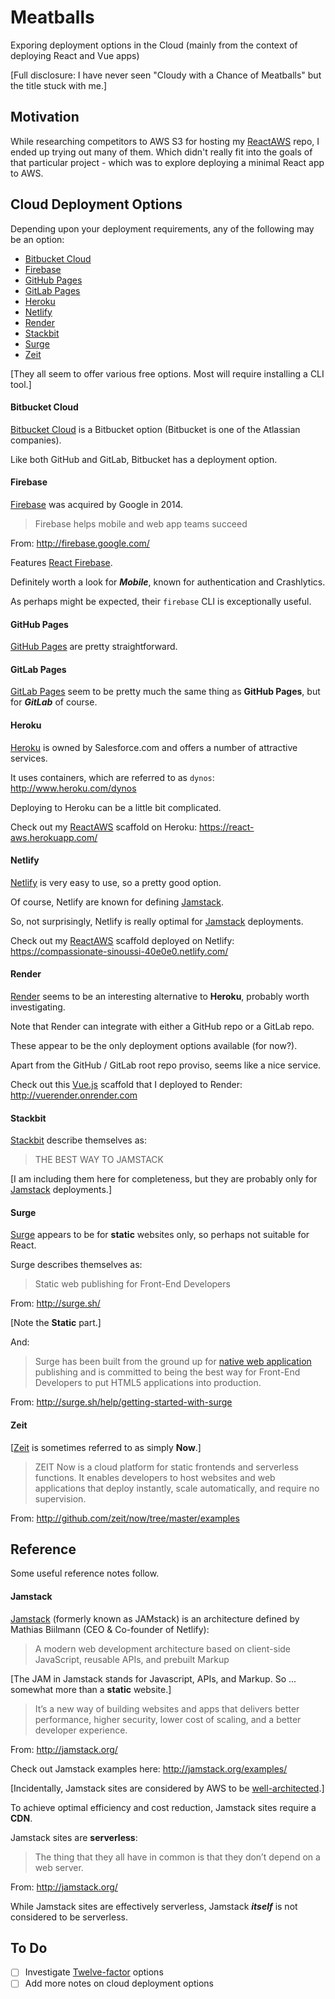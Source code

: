 # Meatballs

Exporing deployment options in the Cloud (mainly from the context of deploying React and Vue apps)

[Full disclosure: I have never seen "Cloudy with a Chance of Meatballs" but the title stuck with me.]

## Motivation

While researching competitors to AWS S3 for hosting my [ReactAWS](http://github.com/mramshaw/ReactAWS)
repo, I ended up trying out many of them. Which didn't really fit into the goals of that particular
project - which was to explore deploying a minimal React app to AWS.

## Cloud Deployment Options

Depending upon your deployment requirements, any of the following may be an option:

* [Bitbucket Cloud](#bitbucket-cloud)
* [Firebase](#firebase)
* [GitHub Pages](#github-pages)
* [GitLab Pages](#gitlab-pages)
* [Heroku](#heroku)
* [Netlify](#netlify)
* [Render](#render)
* [Stackbit](#stackbit)
* [Surge](#surge)
* [Zeit](#zeit)

[They all seem to offer various free options. Most will require installing a CLI tool.]

#### Bitbucket Cloud

[Bitbucket Cloud](http://confluence.atlassian.com/bitbucket/publishing-a-website-on-bitbucket-cloud-221449776.html)
is a Bitbucket option (Bitbucket is one of the Atlassian companies).

Like both GitHub and GitLab, Bitbucket has a deployment option.

#### Firebase

[Firebase](http://firebase.google.com/) was acquired by Google in 2014.

> Firebase helps mobile and web app teams succeed

From: http://firebase.google.com/

Features [React Firebase](http://react-firebase-js.com/).

Definitely worth a look for ___Mobile___, known for authentication and Crashlytics.

As perhaps might be expected, their `firebase` CLI is exceptionally useful.

#### GitHub Pages

[GitHub Pages](http://pages.github.com/) are pretty straightforward.

#### GitLab Pages

[GitLab Pages](http://docs.gitlab.com/ee/user/project/pages/)
seem to be pretty much the same thing as __GitHub Pages__, but for ___GitLab___ of course.

#### Heroku

[Heroku](http://www.heroku.com/) is owned by Salesforce.com and offers a number of attractive services.

It uses containers, which are referred to as `dynos`: http://www.heroku.com/dynos

Deploying to Heroku can be a little bit complicated.

Check out my [ReactAWS](http://github.com/mramshaw/ReactAWS) scaffold on Heroku: https://react-aws.herokuapp.com/

#### Netlify

[Netlify](http://www.netlify.com/) is very easy to use, so a pretty good option.

Of course, Netlify are known for defining [Jamstack](#jamstack).

So, not surprisingly, Netlify is really optimal for [Jamstack](#jamstack) deployments.

Check out my [ReactAWS](http://github.com/mramshaw/ReactAWS) scaffold
deployed on Netlify: https://compassionate-sinoussi-40e0e0.netlify.com/

#### Render

[Render](http://render.com/) seems to be an interesting alternative to __Heroku__, probably worth investigating.

Note that Render can integrate with either a GitHub repo or a GitLab repo.

These appear to be the only deployment options available (for now?).

Apart from the GitHub / GitLab root repo proviso, seems like a nice service.

Check out this [Vue.js](http://vuejs.org/) scaffold that I deployed to Render: http://vuerender.onrender.com

#### Stackbit

[Stackbit](http://www.stackbit.com/) describe themselves as:

> THE BEST WAY TO JAMSTACK

[I am including them here for completeness, but they are probably only for [Jamstack](#jamstack) deployments.]

#### Surge

[Surge](http://surge.sh/) appears to be for __static__ websites only, so perhaps not suitable for React.

Surge describes themselves as:

> Static web publishing for Front-End Developers

From: http://surge.sh/

[Note the __Static__ part.]

And:

> Surge has been built from the ground up for [native web application](https://blog.andyet.com/2015/01/22/native-web-apps)
> publishing and is committed to being the best way for Front-End Developers to put HTML5 applications into production.

From: http://surge.sh/help/getting-started-with-surge

#### Zeit

[[Zeit](http://zeit.co/) is sometimes referred to as simply __Now__.]

> ZEIT Now is a cloud platform for static frontends and serverless functions.
> It enables developers to host websites and web applications that deploy
> instantly, scale automatically, and require no supervision.

From: http://github.com/zeit/now/tree/master/examples

## Reference

Some useful reference notes follow.

#### Jamstack

[Jamstack](http://en.wikipedia.org/wiki/Netlify#Jamstack) (formerly known as JAMstack) is an architecture
defined by Mathias Biilmann (CEO & Co-founder of Netlify):

> A modern web development architecture based on client-side JavaScript, reusable APIs, and prebuilt Markup

[The JAM in Jamstack stands for Javascript, APIs, and Markup. So ... somewhat more than a __static__ website.]

>  It’s a new way of building websites and apps that delivers better performance, higher security,
> lower cost of scaling, and a better developer experience.

From: http://jamstack.org/

Check out Jamstack examples here: http://jamstack.org/examples/

[Incidentally, Jamstack sites are considered by AWS to be
[well-architected](http://aws.amazon.com/blogs/apn/the-5-pillars-of-the-aws-well-architected-framework/).]

To achieve optimal efficiency and cost reduction, Jamstack sites require a __CDN__.

Jamstack sites are __serverless__:

> The thing that they all have in common is that they don’t depend on a web server.

From: http://jamstack.org/

While Jamstack sites are effectively serverless, Jamstack ___itself___ is not considered to be serverless.

## To Do

- [ ] Investigate [Twelve-factor](http://12factor.net/) options
- [ ] Add more notes on cloud deployment options
